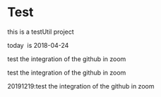 # Test
this is a testUtil project

today  is 2018-04-24


test the integration of the github in zoom


test the integration of the github in zoom

20191219:test the integration of the github in zoom
